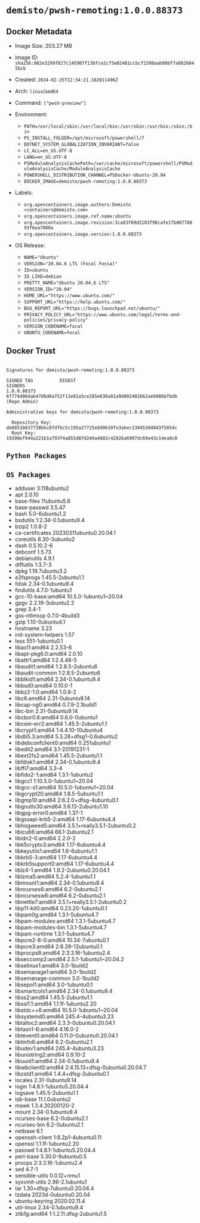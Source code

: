 # `demisto/pwsh-remoting:1.0.0.88373`

## Docker Metadata
- Image Size: 203.27 MB
- Image ID: `sha256:082e3299f827c145907f136fce2c75e02481ccbcf2398aab90bf7a0826845bcb`
- Created: `2024-02-25T12:34:21.162011496Z`
- Arch: `linux`/`amd64`
- Command: `["pwsh-preview"]`
- Environment:
  - `PATH=/usr/local/sbin:/usr/local/bin:/usr/sbin:/usr/bin:/sbin:/bin`
  - `PS_INSTALL_FOLDER=/opt/microsoft/powershell/7`
  - `DOTNET_SYSTEM_GLOBALIZATION_INVARIANT=false`
  - `LC_ALL=en_US.UTF-8`
  - `LANG=en_US.UTF-8`
  - `PSModuleAnalysisCachePath=/var/cache/microsoft/powershell/PSModuleAnalysisCache/ModuleAnalysisCache`
  - `POWERSHELL_DISTRIBUTION_CHANNEL=PSDocker-Ubuntu-20.04`
  - `DOCKER_IMAGE=demisto/pwsh-remoting:1.0.0.88373`
- Labels:
  - `org.opencontainers.image.authors:Demisto <containers@demisto.com>`
  - `org.opencontainers.image.ref.name:ubuntu`
  - `org.opencontainers.image.revision:3ca83f69d2103f98cafe1fb08778893f6ea7000a`
  - `org.opencontainers.image.version:1.0.0.88373`

- OS Release:
  - `NAME="Ubuntu"`
  - `VERSION="20.04.6 LTS (Focal Fossa)"`
  - `ID=ubuntu`
  - `ID_LIKE=debian`
  - `PRETTY_NAME="Ubuntu 20.04.6 LTS"`
  - `VERSION_ID="20.04"`
  - `HOME_URL="https://www.ubuntu.com/"`
  - `SUPPORT_URL="https://help.ubuntu.com/"`
  - `BUG_REPORT_URL="https://bugs.launchpad.net/ubuntu/"`
  - `PRIVACY_POLICY_URL="https://www.ubuntu.com/legal/terms-and-policies/privacy-policy"`
  - `VERSION_CODENAME=focal`
  - `UBUNTU_CODENAME=focal`

## Docker Trust
```

Signatures for demisto/pwsh-remoting:1.0.0.88373

SIGNED TAG          DIGEST                                                             SIGNERS
1.0.0.88373         6f774d06dab47d6d8a752f11e01a5ce285e636a01a9d802402b62ae6086bfbdb   (Repo Admin)

Administrative keys for demisto/pwsh-remoting:1.0.0.88373

  Repository Key:	de8851b037738bbc0fdfbc5c195a27725e8d0610fe3abec13845304043f5054c
  Root Key:	19390ef944a221b1a793f4a855d8fd2d4a4882c42826a6907dc69e43c14ea8c0

```

## `Python Packages`


## `OS Packages`

* adduser	3.118ubuntu2
* apt	2.0.10
* base-files	11ubuntu5.8
* base-passwd	3.5.47
* bash	5.0-6ubuntu1.2
* bsdutils	1:2.34-0.1ubuntu9.4
* bzip2	1.0.8-2
* ca-certificates	20230311ubuntu0.20.04.1
* coreutils	8.30-3ubuntu2
* dash	0.5.10.2-6
* debconf	1.5.73
* debianutils	4.9.1
* diffutils	1:3.7-3
* dpkg	1.19.7ubuntu3.2
* e2fsprogs	1.45.5-2ubuntu1.1
* fdisk	2.34-0.1ubuntu9.4
* findutils	4.7.0-1ubuntu1
* gcc-10-base:amd64	10.5.0-1ubuntu1~20.04
* gpgv	2.2.19-3ubuntu2.2
* grep	3.4-1
* gss-ntlmssp	0.7.0-4build3
* gzip	1.10-0ubuntu4.1
* hostname	3.23
* init-system-helpers	1.57
* less	551-1ubuntu0.1
* libacl1:amd64	2.2.53-6
* libapt-pkg6.0:amd64	2.0.10
* libattr1:amd64	1:2.4.48-5
* libaudit1:amd64	1:2.8.5-2ubuntu6
* libaudit-common	1:2.8.5-2ubuntu6
* libblkid1:amd64	2.34-0.1ubuntu9.4
* libbsd0:amd64	0.10.0-1
* libbz2-1.0:amd64	1.0.8-2
* libc6:amd64	2.31-0ubuntu9.14
* libcap-ng0:amd64	0.7.9-2.1build1
* libc-bin	2.31-0ubuntu9.14
* libcbor0.6:amd64	0.6.0-0ubuntu1
* libcom-err2:amd64	1.45.5-2ubuntu1.1
* libcrypt1:amd64	1:4.4.10-10ubuntu4
* libdb5.3:amd64	5.3.28+dfsg1-0.6ubuntu2
* libdebconfclient0:amd64	0.251ubuntu1
* libedit2:amd64	3.1-20191231-1
* libext2fs2:amd64	1.45.5-2ubuntu1.1
* libfdisk1:amd64	2.34-0.1ubuntu9.4
* libffi7:amd64	3.3-4
* libfido2-1:amd64	1.3.1-1ubuntu2
* libgcc1	1:10.5.0-1ubuntu1~20.04
* libgcc-s1:amd64	10.5.0-1ubuntu1~20.04
* libgcrypt20:amd64	1.8.5-5ubuntu1.1
* libgmp10:amd64	2:6.2.0+dfsg-4ubuntu0.1
* libgnutls30:amd64	3.6.13-2ubuntu1.10
* libgpg-error0:amd64	1.37-1
* libgssapi-krb5-2:amd64	1.17-6ubuntu4.4
* libhogweed5:amd64	3.5.1+really3.5.1-2ubuntu0.2
* libicu66:amd64	66.1-2ubuntu2.1
* libidn2-0:amd64	2.2.0-2
* libk5crypto3:amd64	1.17-6ubuntu4.4
* libkeyutils1:amd64	1.6-6ubuntu1.1
* libkrb5-3:amd64	1.17-6ubuntu4.4
* libkrb5support0:amd64	1.17-6ubuntu4.4
* liblz4-1:amd64	1.9.2-2ubuntu0.20.04.1
* liblzma5:amd64	5.2.4-1ubuntu1.1
* libmount1:amd64	2.34-0.1ubuntu9.4
* libncurses6:amd64	6.2-0ubuntu2.1
* libncursesw6:amd64	6.2-0ubuntu2.1
* libnettle7:amd64	3.5.1+really3.5.1-2ubuntu0.2
* libp11-kit0:amd64	0.23.20-1ubuntu0.1
* libpam0g:amd64	1.3.1-5ubuntu4.7
* libpam-modules:amd64	1.3.1-5ubuntu4.7
* libpam-modules-bin	1.3.1-5ubuntu4.7
* libpam-runtime	1.3.1-5ubuntu4.7
* libpcre2-8-0:amd64	10.34-7ubuntu0.1
* libpcre3:amd64	2:8.39-12ubuntu0.1
* libprocps8:amd64	2:3.3.16-1ubuntu2.4
* libseccomp2:amd64	2.5.1-1ubuntu1~20.04.2
* libselinux1:amd64	3.0-1build2
* libsemanage1:amd64	3.0-1build2
* libsemanage-common	3.0-1build2
* libsepol1:amd64	3.0-1ubuntu0.1
* libsmartcols1:amd64	2.34-0.1ubuntu9.4
* libss2:amd64	1.45.5-2ubuntu1.1
* libssl1.1:amd64	1.1.1f-1ubuntu2.20
* libstdc++6:amd64	10.5.0-1ubuntu1~20.04
* libsystemd0:amd64	245.4-4ubuntu3.23
* libtalloc2:amd64	2.3.3-0ubuntu0.20.04.1
* libtasn1-6:amd64	4.16.0-2
* libtevent0:amd64	0.11.0-0ubuntu0.20.04.1
* libtinfo6:amd64	6.2-0ubuntu2.1
* libudev1:amd64	245.4-4ubuntu3.23
* libunistring2:amd64	0.9.10-2
* libuuid1:amd64	2.34-0.1ubuntu9.4
* libwbclient0:amd64	2:4.15.13+dfsg-0ubuntu0.20.04.7
* libzstd1:amd64	1.4.4+dfsg-3ubuntu0.1
* locales	2.31-0ubuntu9.14
* login	1:4.8.1-1ubuntu5.20.04.4
* logsave	1.45.5-2ubuntu1.1
* lsb-base	11.1.0ubuntu2
* mawk	1.3.4.20200120-2
* mount	2.34-0.1ubuntu9.4
* ncurses-base	6.2-0ubuntu2.1
* ncurses-bin	6.2-0ubuntu2.1
* netbase	6.1
* openssh-client	1:8.2p1-4ubuntu0.11
* openssl	1.1.1f-1ubuntu2.20
* passwd	1:4.8.1-1ubuntu5.20.04.4
* perl-base	5.30.0-9ubuntu0.5
* procps	2:3.3.16-1ubuntu2.4
* sed	4.7-1
* sensible-utils	0.0.12+nmu1
* sysvinit-utils	2.96-2.1ubuntu1
* tar	1.30+dfsg-7ubuntu0.20.04.4
* tzdata	2023d-0ubuntu0.20.04
* ubuntu-keyring	2020.02.11.4
* util-linux	2.34-0.1ubuntu9.4
* zlib1g:amd64	1:1.2.11.dfsg-2ubuntu1.5
